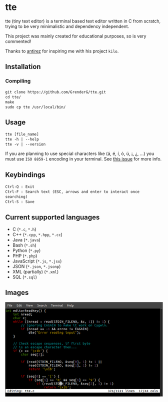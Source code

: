 # tte

tte (tiny text editor) is a terminal based text editor written in C from scratch, trying to be very minimalistic and dependency independent. 

This project was mainly created for educational purposes, so is very commented!

Thanks to [antirez](http://antirez.com) for inspiring me with his project `kilo`.

## Installation

### Compiling
```
git clone https://github.com/GrenderG/tte.git
cd tte/
make
sudo cp tte /usr/local/bin/
```

## Usage
```
tte [file_name]
tte -h | --help
tte -v | --version
```
If you are planning to use special characters like (á, é, í, ó, ú, ¡, ¿, ...) you must use `ISO 8859-1` encoding in your terminal. See [this issue](https://github.com/GrenderG/tte/issues/2) for more info.

## Keybindings
```
Ctrl-Q : Exit
Ctrl-F : Search text (ESC, arrows and enter to interact once searching)
Ctrl-S : Save
```

## Current supported languages
* C (`*.c`, `*.h`)
* C++ (`*.cpp`, `*.hpp`, `*.cc`)
* Java (`*.java`)
* Bash (`*.sh`)
* Python (`*.py`)
* PHP (`*.php`)
* JavaScript (`*.js`, `*.jsx`)
* JSON (`*.json`, `*.jsonp`)
* XML (partially) (`*.xml`)
* SQL (`*.sql`)

## Images
![First screenshot](https://raw.githubusercontent.com/GrenderG/tte/master/images/scr_1.png)
